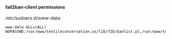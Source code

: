 #### fail2ban-client permissions

/etc/sudoers.d/www-data:
```
www-data ALL=(ALL) NOPASSWD:/var/www/textileconservation.us/lib/f2b/banlist.pl,/var/www/textileconservation.us/lib/f2b/bansubnet.pl,/var/www/textileconservation.us/lib/f2b/banip.pl
```